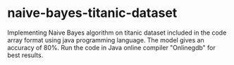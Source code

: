 # naive-bayes-titanic-dataset

Implementing Naive Bayes algorithm on titanic dataset included in the code array format using java programming language. The model gives an accuracy of 80%.
Run the code in Java online compiler "Onlinegdb" for best results.
